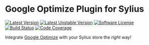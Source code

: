 # Google Optimize Plugin for Sylius

[![Latest Version][ico-version]][link-packagist]
[![Latest Unstable Version][ico-unstable-version]][link-packagist]
[![Software License][ico-license]](LICENSE)
[![Build Status][ico-github-actions]][link-github-actions]
[![Code Coverage][ico-code-coverage]][link-code-coverage]

Integrate [Google Optimize](https://optimize.google.com) with your Sylius store the _right_ way!

[ico-version]: https://poser.pugx.org/setono/sylius-google-optimize-plugin/v/stable
[ico-unstable-version]: https://poser.pugx.org/setono/sylius-google-optimize-plugin/v/unstable
[ico-license]: https://poser.pugx.org/setono/sylius-google-optimize-plugin/license
[ico-github-actions]: https://github.com/Setono/SyliusGoogleOptimizePlugin/workflows/build/badge.svg
[ico-code-coverage]: https://codecov.io/gh/Setono/SyliusGoogleOptimizePlugin/branch/master/graph/badge.svg

[link-packagist]: https://packagist.org/packages/setono/sylius-google-optimize-plugin
[link-github-actions]: https://github.com/Setono/SyliusGoogleOptimizePlugin/actions
[link-code-coverage]: https://codecov.io/gh/Setono/SyliusGoogleOptimizePlugin
